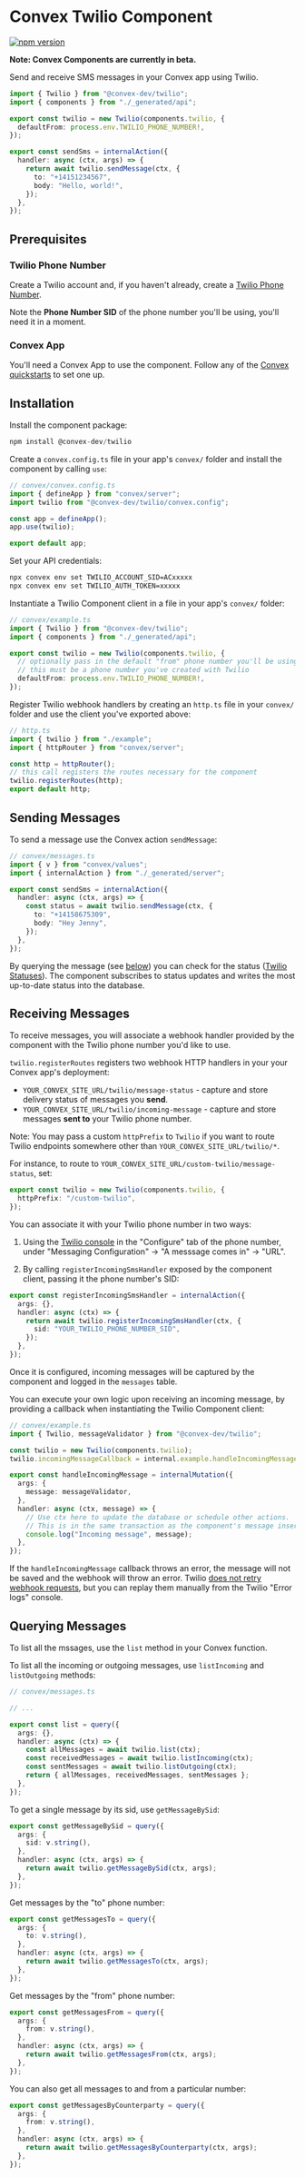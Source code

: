 # Convex Twilio Component

[![npm version](https://badge.fury.io/js/@convex-dev%2Ftwilio.svg)](https://badge.fury.io/js/@convex-dev%2Ftwilio)

**Note: Convex Components are currently in beta.**

<!-- START: Include on https://convex.dev/components -->

Send and receive SMS messages in your Convex app using Twilio.

```ts
import { Twilio } from "@convex-dev/twilio";
import { components } from "./_generated/api";

export const twilio = new Twilio(components.twilio, {
  defaultFrom: process.env.TWILIO_PHONE_NUMBER!,
});

export const sendSms = internalAction({
  handler: async (ctx, args) => {
    return await twilio.sendMessage(ctx, {
      to: "+14151234567",
      body: "Hello, world!",
    });
  },
});
```

## Prerequisites

### Twilio Phone Number

Create a Twilio account and, if you haven't already, create a [Twilio Phone Number](https://www.twilio.com/docs/phone-numbers).

Note the **Phone Number SID** of the phone number you'll be using, you'll need it in a moment.

### Convex App

You'll need a Convex App to use the component. Follow any of the [Convex quickstarts](https://docs.convex.dev/home) to set one up.

## Installation

Install the component package:

```ts
npm install @convex-dev/twilio
```

Create a `convex.config.ts` file in your app's `convex/` folder and install the component by calling `use`:

```ts
// convex/convex.config.ts
import { defineApp } from "convex/server";
import twilio from "@convex-dev/twilio/convex.config";

const app = defineApp();
app.use(twilio);

export default app;
```

Set your API credentials:

```sh
npx convex env set TWILIO_ACCOUNT_SID=ACxxxxx
npx convex env set TWILIO_AUTH_TOKEN=xxxxx
```

Instantiate a Twilio Component client in a file in your app's `convex/` folder:

```ts
// convex/example.ts
import { Twilio } from "@convex-dev/twilio";
import { components } from "./_generated/api";

export const twilio = new Twilio(components.twilio, {
  // optionally pass in the default "from" phone number you'll be using
  // this must be a phone number you've created with Twilio
  defaultFrom: process.env.TWILIO_PHONE_NUMBER!,
});
```

Register Twilio webhook handlers by creating an `http.ts` file in your `convex/` folder and use the client you've exported above:

```ts
// http.ts
import { twilio } from "./example";
import { httpRouter } from "convex/server";

const http = httpRouter();
// this call registers the routes necessary for the component
twilio.registerRoutes(http);
export default http;
```

## Sending Messages

To send a message use the Convex action `sendMessage`:

```ts
// convex/messages.ts
import { v } from "convex/values";
import { internalAction } from "./_generated/server";

export const sendSms = internalAction({
  handler: async (ctx, args) => {
    const status = await twilio.sendMessage(ctx, {
      to: "+14158675309",
      body: "Hey Jenny",
    });
  },
});
```

By querying the message (see [below](#querying-messages)) you can check for the status ([Twilio Statuses](https://www.twilio.com/docs/messaging/api/message-resource#message-status-values)). The component subscribes to status updates and writes the most up-to-date status into the database.

## Receiving Messages

To receive messages, you will associate a webhook handler provided by the component with the Twilio phone number you'd like to use.

`twilio.registerRoutes` registers two webhook HTTP handlers in your your Convex app's deployment:

- `YOUR_CONVEX_SITE_URL/twilio/message-status` - capture and store delivery status of messages you **send**.
- `YOUR_CONVEX_SITE_URL/twilio/incoming-message` - capture and store messages **sent to** your Twilio phone number.

Note: You may pass a custom `httpPrefix` to `Twilio` if you want to
route Twilio endpoints somewhere other than `YOUR_CONVEX_SITE_URL/twilio/*`.

For instance, to route to `YOUR_CONVEX_SITE_URL/custom-twilio/message-status`, set:

```ts
export const twilio = new Twilio(components.twilio, {
  httpPrefix: "/custom-twilio",
});
```

You can associate it with your Twilio phone number in two ways:

1. Using the [Twilio console](https://console.twilio.com/) in the "Configure" tab of the phone number, under "Messaging Configuration" -> "A messsage comes in" -> "URL".

2. By calling `registerIncomingSmsHandler` exposed by the component client, passing it the phone number's SID:

```ts
export const registerIncomingSmsHandler = internalAction({
  args: {},
  handler: async (ctx) => {
    return await twilio.registerIncomingSmsHandler(ctx, {
      sid: "YOUR_TWILIO_PHONE_NUMBER_SID",
    });
  },
});
```

Once it is configured, incoming messages will be captured by the component and logged in the `messages` table.

You can execute your own logic upon receiving an incoming message, by providing a callback when instantiating the Twilio Component client:

```ts
// convex/example.ts
import { Twilio, messageValidator } from "@convex-dev/twilio";

const twilio = new Twilio(components.twilio);
twilio.incomingMessageCallback = internal.example.handleIncomingMessage;

export const handleIncomingMessage = internalMutation({
  args: {
    message: messageValidator,
  },
  handler: async (ctx, message) => {
    // Use ctx here to update the database or schedule other actions.
    // This is in the same transaction as the component's message insertion.
    console.log("Incoming message", message);
  },
});
```

If the `handleIncomingMessage` callback throws an error, the message will not be
saved and the webhook will throw an error. Twilio
[does not retry webhook requests](https://www.twilio.com/docs/usage/security/availability-reliability),
but you can replay them manually from the Twilio "Error logs" console.

## Querying Messages

To list all the mssages, use the `list` method in your Convex function.

To list all the incoming or outgoing messages, use `listIncoming` and `listOutgoing` methods:

```ts
// convex/messages.ts

// ...

export const list = query({
  args: {},
  handler: async (ctx) => {
    const allMessages = await twilio.list(ctx);
    const receivedMessages = await twilio.listIncoming(ctx);
    const sentMessages = await twilio.listOutgoing(ctx);
    return { allMessages, receivedMessages, sentMessages };
  },
});
```

To get a single message by its sid, use `getMessageBySid`:

```ts
export const getMessageBySid = query({
  args: {
    sid: v.string(),
  },
  handler: async (ctx, args) => {
    return await twilio.getMessageBySid(ctx, args);
  },
});
```

Get messages by the "to" phone number:

```ts
export const getMessagesTo = query({
  args: {
    to: v.string(),
  },
  handler: async (ctx, args) => {
    return await twilio.getMessagesTo(ctx, args);
  },
});
```

Get messages by the "from" phone number:

```ts
export const getMessagesFrom = query({
  args: {
    from: v.string(),
  },
  handler: async (ctx, args) => {
    return await twilio.getMessagesFrom(ctx, args);
  },
});
```

You can also get all messages to and from a particular number:

```ts
export const getMessagesByCounterparty = query({
  args: {
    from: v.string(),
  },
  handler: async (ctx, args) => {
    return await twilio.getMessagesByCounterparty(ctx, args);
  },
});
```

<!-- END: Include on https://convex.dev/components -->
